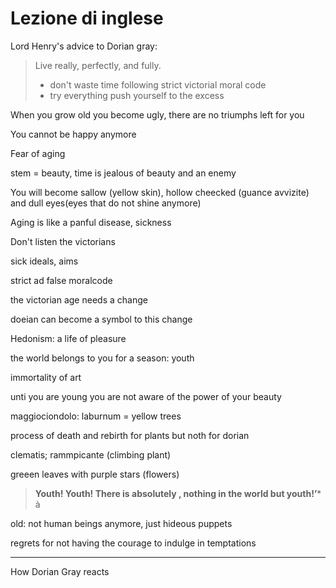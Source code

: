 # Lezione di inglese

Lord Henry's advice to Dorian gray:
> Live really, perfectly, and fully.
> * don't waste time following strict victorial moral code
> * try everything push yourself to the excess

When you grow old you become ugly, there are no triumphs left for you

You cannot be happy anymore

Fear of aging

stem = beauty, time is jealous of beauty and an enemy

You will become sallow (yellow skin), hollow cheecked (guance avvizite) and dull eyes(eyes that do not shine anymore)

Aging is like a panful disease, sickness

Don't listen the victorians

sick ideals, aims

strict ad false moralcode

the victorian age needs a change

doeian can become a symbol to this change


Hedonism: a life of pleasure

the world belongs to you for a season: youth

immortality of art


unti you are young you are not aware of the power of your beauty


maggiociondolo: laburnum   =   yellow trees


process of death and rebirth for plants but noth for dorian

clematis; rammpicante (climbing plant)

greeen leaves with purple stars (flowers)

> **Youth! Youth! There is absolutely , nothing in the world but youth!’***
à



old: not human beings anymore, just hideous puppets

regrets for not having the courage to indulge in temptations



---

How Dorian Gray reacts
<!--stackedit_data:
eyJoaXN0b3J5IjpbLTgzMjg0NTQ4MCwzOTIyOTQ0ODNdfQ==
-->